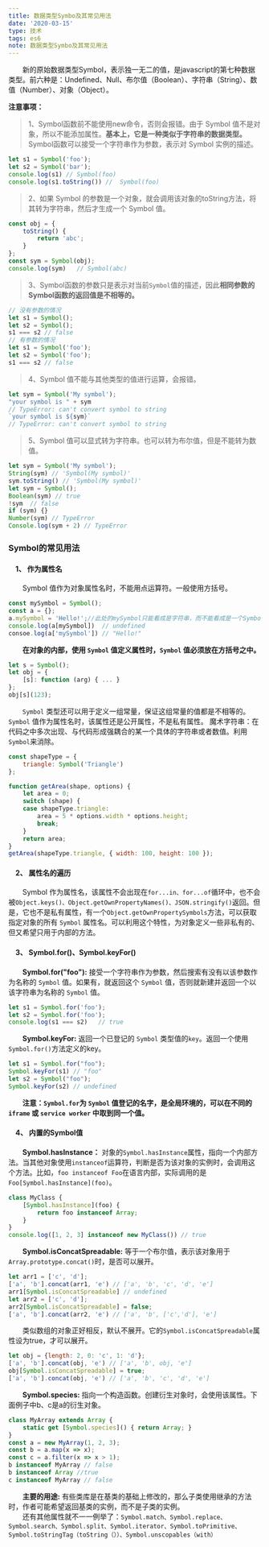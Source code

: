 ```yaml
---
title: 数据类型Symbo及其常见用法
date: '2020-03-15'
type: 技术
tags: es6
note: 数据类型Symbo及其常见用法
---
```

&#8195;&#8195;新的原始数据类型Symbol，表示独一无二的值，是javascript的第七种数据类型。前六种是：Undefined、Null、布尔值（Boolean）、字符串（String）、数值（Number）、对象（Object）。

**注意事项：**

>1、Symbol函数前不能使用new命令，否则会报错。由于 Symbol 值不是对象，所以不能添加属性。**基本上，它是一种类似于字符串的数据类型。** Symbol函数可以接受一个字符串作为参数，表示对 Symbol 实例的描述。
```js
let s1 = Symbol('foo');
let s2 = Symbol('bar');
console.log(s1) // Symbol(foo)
console.log(s1.toString()) //  Symbol(foo)
```
> 2、如果 Symbol 的参数是一个对象，就会调用该对象的toString方法，将其转为字符串，然后才生成一个 Symbol 值。
```js
const obj = {
	toString() {
		return 'abc';
	}
};
const sym = Symbol(obj);
console.log(sym)   // Symbol(abc)
```
> 3、Symbol函数的参数只是表示对当前`Symbol`值的描述，因此**相同参数的Symbol函数的返回值是不相等的。**
```js
// 没有参数的情况
let s1 = Symbol();
let s2 = Symbol();
s1 === s2 // false
// 有参数的情况
let s1 = Symbol('foo');
let s2 = Symbol('foo');
s1 === s2 // false
```
> 4、Symbol 值不能与其他类型的值进行运算，会报错。
```js
let sym = Symbol('My symbol');
"your symbol is " + sym
// TypeError: can't convert symbol to string
`your symbol is ${sym}`
// TypeError: can't convert symbol to string
```
> 5、Symbol 值可以显式转为字符串。也可以转为布尔值，但是不能转为数值。
```js
let sym = Symbol('My symbol');
String(sym) // 'Symbol(My symbol)'
sym.toString() // 'Symbol(My symbol)'
let sym = Symbol();
Boolean(sym) // true
!sym  // false
if (sym) {}
Number(sym) // TypeError
Console.log(sym + 2) // TypeError
```
### Symbol的常见用法
<h4>&#8195;1、	作为属性名</h4>

&#8195;&#8195;Symbol 值作为对象属性名时，不能用点运算符。一般使用方括号。
```js
const mySymbol = Symbol();
const a = {};
a.mySymbol = 'Hello!';//此处的mySymbol只能看成是字符串，而不能看成是一个Symbol值
console.log(a[mySymbol])  // undefined
consoe.log(a['mySymbol']) // "Hello!"
```
&#8195;&#8195;**在对象的内部，使用 `Symbol` 值定义属性时，`Symbol` 值必须放在方括号之中。**
```js
let s = Symbol();
let obj = {
	[s]: function (arg) { ... }
};
obj[s](123);
```
&#8195;&#8195;`Symbol` 类型还可以用于定义一组常量，保证这组常量的值都是不相等的。`Symbol` 值作为属性名时，该属性还是公开属性，不是私有属性。
魔术字符串：在代码之中多次出现、与代码形成强耦合的某一个具体的字符串或者数值。利用`Symbol`来消除。
```js
const shapeType = {
	triangle: Symbol('Triangle')
};

function getArea(shape, options) {
	let area = 0;
	switch (shape) {
	case shapeType.triangle:
		area = 5 * options.width * options.height;
		break;
	}
	return area;
}
getArea(shapeType.triangle, { width: 100, height: 100 });
```
<h4>&#8195;2、	属性名的遍历</h4>

&#8195;&#8195;Symbol 作为属性名，该属性不会出现在`for...in、for...of`循环中，也不会被`Object.keys()、Object.getOwnPropertyNames()、JSON.stringify()`返回。但是，它也不是私有属性，有一个`Object.getOwnPropertySymbols`方法，可以获取指定对象的所有 `Symbol` 属性名。可以利用这个特性，为对象定义一些非私有的、但又希望只用于内部的方法。
<h4>&#8195;3、	Symbol.for()、Symbol.keyFor()</h4>

&#8195;&#8195;**Symbol.for("foo"):** 接受一个字符串作为参数，然后搜索有没有以该参数作为名称的 `Symbol` 值。如果有，就返回这个 `Symbol` 值，否则就新建并返回一个以该字符串为名称的 `Symbol` 值。
```js
let s1 = Symbol.for('foo');
let s2 = Symbol.for('foo');
console.log(s1 === s2)   // true
```       
**&#8195;&#8195;Symbol.keyFor:** 返回一个已登记的 `Symbol` 类型值的`key`。返回一个使用`Symbol.for()`方法定义的key。
```js
let s1 = Symbol.for("foo");
Symbol.keyFor(s1) // "foo"
let s2 = Symbol("foo");
Symbol.keyFor(s2) // undefined
```       
&#8195;&#8195;**注意：`Symbol.for`为 `Symbol` 值登记的名字，是全局环境的，可以在不同的 `iframe` 或 `service worker` 中取到同一个值。**

<h4>&#8195;4、	内置的Symbol值</h4>

&#8195;&#8195;**Symbol.hasInstance：** 对象的`Symbol.hasInstance`属性，指向一个内部方法。当其他对象使用`instanceof`运算符，判断是否为该对象的实例时，会调用这个方法。比如，`foo instanceof Foo`在语言内部，实际调用的是`Foo[Symbol.hasInstance](foo)`。
```js
class MyClass {
	[Symbol.hasInstance](foo) {
		return foo instanceof Array;
	}
}
console.log([1, 2, 3] instanceof new MyClass()) // true 
```
&#8195;&#8195;**Symbol.isConcatSpreadable:** 等于一个布尔值，表示该对象用于`Array.prototype.concat()`时，是否可以展开。
```js
let arr1 = ['c', 'd'];
['a', 'b'].concat(arr1, 'e') // ['a', 'b', 'c', 'd', 'e']
arr1[Symbol.isConcatSpreadable] // undefined
let arr2 = ['c', 'd'];
arr2[Symbol.isConcatSpreadable] = false;
['a', 'b'].concat(arr2, 'e') // ['a', 'b', ['c','d'], 'e']
```
&#8195;&#8195;类似数组的对象正好相反，默认不展开。它的`Symbol.isConcatSpreadable`属性设为true，才可以展开。
```js       
let obj = {length: 2, 0: 'c', 1: 'd'};
['a', 'b'].concat(obj, 'e') // ['a', 'b', obj, 'e']
obj[Symbol.isConcatSpreadable] = true;
['a', 'b'].concat(obj, 'e') // ['a', 'b', 'c', 'd', 'e']
```       
&#8195;&#8195;**Symbol.species:** 指向一个构造函数。创建衍生对象时，会使用该属性。下面例子中b、c是a的衍生对象。
```js
class MyArray extends Array {
	static get [Symbol.species]() { return Array; }
}
const a = new MyArray(1, 2, 3);
const b = a.map(x => x);
const c = a.filter(x => x > 1);
b instanceof MyArray // false
b instanceof Array //true
c instanceof MyArray // false
```
&#8195;&#8195;**主要的用途:** 有些类库是在基类的基础上修改的，那么子类使用继承的方法时，作者可能希望返回基类的实例，而不是子类的实例。  
&#8195;&#8195;还有其他属性就不一一例举了：`Symbol.match、Symbol.replace、Symbol.search、Symbol.split、Symbol.iterator、Symbol.toPrimitive、Symbol.toStringTag（toString（））、Symbol.unscopables（with）`
